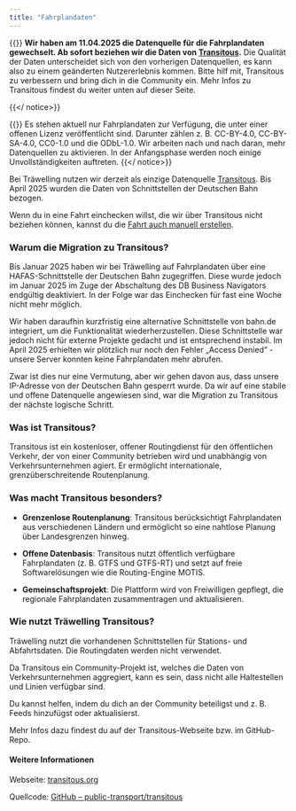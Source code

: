 ```yaml
---
title: "Fahrplandaten"
---
```


{{<notice note>}}
**Wir haben am 11.04.2025 die Datenquelle für die Fahrplandaten gewechselt.
Ab sofort beziehen wir die Daten von [Transitous](https://transitous.org/).**
Die Qualität der Daten unterscheidet sich von den vorherigen Datenquellen, es kann also zu einem geänderten
Nutzererlebnis kommen.
Bitte hilf mit, Transitous zu verbessern und bring dich in die Community ein.
Mehr Infos zu Transitous findest du weiter unten auf dieser Seite.

{{</ notice>}}

{{<notice important>}}
Es stehen aktuell nur Fahrplandaten zur Verfügung, die unter einer offenen Lizenz veröffentlicht sind.
Darunter zählen z. B. CC-BY-4.0, CC-BY-SA-4.0, CC0-1.0 und die ODbL-1.0. Wir arbeiten nach und nach daran, mehr Datenquellen
zu aktivieren. In der Anfangsphase werden noch einige Unvollständigkeiten auftreten.
{{</ notice>}}

Bei Träwelling nutzen wir derzeit als einzige Datenquelle [Transitous](https://transitous.org/).
Bis April 2025 wurden die Daten von Schnittstellen der Deutschen Bahn bezogen.

Wenn du in eine Fahrt einchecken willst, die wir über Transitous nicht beziehen können, kannst du
die [Fahrt auch manuell erstellen](/features/manual-trips).

### Warum die Migration zu Transitous?

Bis Januar 2025 haben wir bei Träwelling auf Fahrplandaten über eine HAFAS-Schnittstelle der Deutschen Bahn zugegriffen.
Diese wurde jedoch im Januar 2025 im Zuge der Abschaltung des DB Business Navigators endgültig deaktiviert.
In der Folge war das Einchecken für fast eine Woche nicht mehr möglich.

Wir haben daraufhin kurzfristig eine alternative Schnittstelle von bahn.de integriert, um die Funktionalität wiederherzustellen.
Diese Schnittstelle war jedoch nicht für externe Projekte gedacht und ist entsprechend instabil.
Im April 2025 erhielten wir plötzlich nur noch den Fehler „Access Denied“ - unsere Server konnten keine Fahrplandaten mehr abrufen.

Zwar ist dies nur eine Vermutung, aber wir gehen davon aus, dass unsere IP-Adresse von der Deutschen Bahn gesperrt wurde.
Da wir auf eine stabile und offene Datenquelle angewiesen sind, war die Migration zu Transitous der nächste logische Schritt.

### Was ist Transitous?

Transitous ist ein kostenloser, offener Routingdienst für den öffentlichen Verkehr,
der von einer Community betrieben wird und unabhängig von Verkehrsunternehmen agiert.
Er ermöglicht internationale, grenzüberschreitende Routenplanung.

### Was macht Transitous besonders?

- **Grenzenlose Routenplanung**:
  Transitous berücksichtigt Fahrplandaten aus verschiedenen Ländern und ermöglicht so eine nahtlose Planung über
  Landesgrenzen hinweg.

- **Offene Datenbasis**:
  Transitous nutzt öffentlich verfügbare Fahrplandaten (z. B. GTFS und GTFS-RT) und setzt auf freie Softwarelösungen wie
  die Routing-Engine MOTIS.

- **Gemeinschaftsprojekt**:
  Die Plattform wird von Freiwilligen gepflegt, die regionale Fahrplandaten zusammentragen und aktualisieren.

### Wie nutzt Träwelling Transitous?

Träwelling nutzt die vorhandenen Schnittstellen für Stations- und Abfahrtsdaten.
Die Routingdaten werden nicht verwendet.

Da Transitous ein Community-Projekt ist, welches die Daten von Verkehrsunternehmen aggregiert,
kann es sein, dass nicht alle Haltestellen und Linien verfügbar sind.

Du kannst helfen, indem du dich an der Community beteiligst und z. B. Feeds hinzufügst oder aktualisierst.

Mehr Infos dazu findest du auf der Transitous-Webseite bzw. im GitHub-Repo.

#### Weitere Informationen

Webseite: [transitous.org](https://transitous.org/)

Quellcode: [GitHub – public-transport/transitous](https://github.com/public-transport/transitous)
